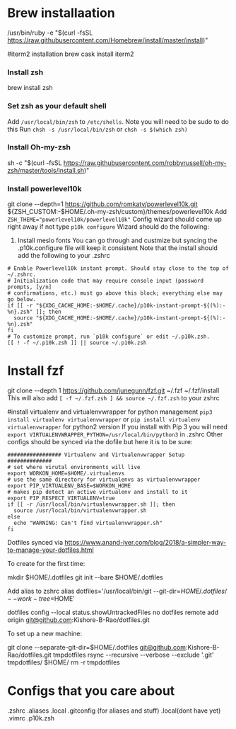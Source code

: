 
# Brew installaation
/usr/bin/ruby -e "$(curl -fsSL https://raw.githubusercontent.com/Homebrew/install/master/install)"

#iterm2 installation
brew cask install iterm2

### Install zsh
brew install zsh

### Set zsh as your default shell
Add `/usr/local/bin/zsh` to `/etc/shells`. Note you will need to be sudo to do this
Run `chsh -s /usr/local/bin/zsh` or `chsh -s $(which zsh)`

### Install Oh-my-zsh
sh -c "$(curl -fsSL https://raw.githubusercontent.com/robbyrussell/oh-my-zsh/master/tools/install.sh)"

### Install powerlevel10k
git clone --depth=1 https://github.com/romkatv/powerlevel10k.git ${ZSH_CUSTOM:-$HOME/.oh-my-zsh/custom}/themes/powerlevel10k
Add `ZSH_THEME="powerlevel10k/powerlevel10k"`
Config wizard should come up right away if not type `p10k configure`
Wizard should do the following:
1. Install meslo fonts 
You can go through and custmize but syncing the .p10k.configure file will keep it consistent
Note that the install should add the following to your .zshrc
```
# Enable Powerlevel10k instant prompt. Should stay close to the top of ~/.zshrc.
# Initialization code that may require console input (password prompts, [y/n]
# confirmations, etc.) must go above this block; everything else may go below.
if [[ -r "${XDG_CACHE_HOME:-$HOME/.cache}/p10k-instant-prompt-${(%):-%n}.zsh" ]]; then
  source "${XDG_CACHE_HOME:-$HOME/.cache}/p10k-instant-prompt-${(%):-%n}.zsh"
fi
# To customize prompt, run `p10k configure` or edit ~/.p10k.zsh.
[[ ! -f ~/.p10k.zsh ]] || source ~/.p10k.zsh

```

# Install fzf
git clone --depth 1 https://github.com/junegunn/fzf.git ~/.fzf
~/.fzf/install
This will also add  `[ -f ~/.fzf.zsh ] && source ~/.fzf.zsh` to your zshrc

#install virtualenv and virtualenvwrapper for python management
`pip3 install virtualenv virtualenvwrapper` or `pip install virtualenv virtualenvwrapper` for python2 version
If you install with Pip 3 you will need `export VIRTUALENVWRAPPER_PYTHON=/usr/local/bin/python3` in .zshrc
Other configs should be synced via the dofile but here it is to be sure:

```
################# Virtualenv and Virtualenvwrapper Setup ##############
# set where virutal environments will live
export WORKON_HOME=$HOME/.virtualenvs
# use the same directory for virtualenvs as virtualenvwrapper
export PIP_VIRTUALENV_BASE=$WORKON_HOME
# makes pip detect an active virtualenv and install to it
export PIP_RESPECT_VIRTUALENV=true
if [[ -r /usr/local/bin/virtualenvwrapper.sh ]]; then
  source /usr/local/bin/virtualenvwrapper.sh
else
  echo "WARNING: Can't find virtualenvwrapper.sh"
fi

```

Dotfiles synced via https://www.anand-iyer.com/blog/2018/a-simpler-way-to-manage-your-dotfiles.html

To create for the first time:

mkdir $HOME/.dotfiles
git init --bare $HOME/.dotfiles

Add alias to zshrc
alias dotfiles='/usr/local/bin/git --git-dir=$HOME/.dotfiles/ --work-tree=$HOME'

dotfiles config --local status.showUntrackedFiles no
dotfiles remote add origin git@github.com:Kishore-B-Rao/dotfiles.git


To set up a new machine:

git clone --separate-git-dir=$HOME/.dotfiles git@github.com:Kishore-B-Rao/dotfiles.git tmpdotfiles
rsync --recursive --verbose --exclude '.git' tmpdotfiles/ $HOME/
rm -r tmpdotfiles




# Configs that you care about
.zshrc
	.aliases
	.local
.gitconfig (for aliases and stuff)
	.local(dont have yet)
.vimrc
.p10k.zsh